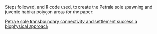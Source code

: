 Steps followed, and R code used, to create the Petrale sole spawning and juvenile habitat polygon areas for the paper: 

   [Petrale sole transboundary connectivity and settlement success a biophysical approach](https://www.frontiersin.org/articles/10.3389/fmars.2023.1155227/full?&utm_source=Email_to_authors_&utm_medium=Email&utm_content=T1_11.5e1_author&utm_campaign=Email_publication&field=&journalName=Frontiers_in_Marine_Science&id=1155227)

   
